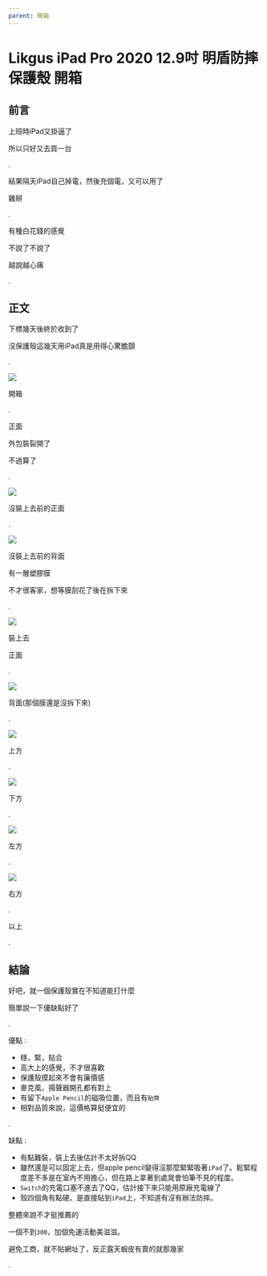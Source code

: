 ```yaml
---
parent: 開箱
---
```


# Likgus iPad Pro 2020 12.9吋 明盾防摔保護殼 開箱

## 前言

上班時iPad又掛逼了

所以只好又去買一台

.

結果隔天iPad自己掉電，然後充個電，又可以用了

雞掰

.

有種白花錢的感覺

不說了不說了

越說越心痛

.

## 正文

下標幾天後終於收到了

沒保護殼這幾天用iPad真是用得心驚膽顫

.

![](res/product.jpg)

開箱

.

正面

外包裝裂開了

不過算了

.

![](res/front.jpg)

沒裝上去前的正面

.

![](res/back.jpg)

沒裝上去前的背面

有一層塑膠膜

不才很客家，想等膜刮花了後在拆下來

.

![](res/front-with-ipad.jpg)

裝上去

正面

.

![](res/back-with-ipad.jpg)

背面(那個膜還是沒拆下來)

.

![](res/top-with-ipad.jpg)

上方

.

![](res/bottom-with-ipad.jpg)

下方

.

![](res/left-with-ipad.jpg)

左方

.

![](res/right-with-ipad.jpg)

右方

.

以上

.

## 結論

好吧，就一個保護殼實在不知道能打什麼

簡單說一下優缺點好了

.

優點 :
- 穩，緊，貼合
- 高大上的感覺，不才很喜歡
- 保護殼摸起來不會有廉價感
- 麥克風，揚聲器開孔都有對上
- 有留下`Apple Pencil`的磁吸位置，而且有`貼齊`
- 相對品質來說，這價格算挺便宜的

.

缺點 : 
- 有點難裝，裝上去後估計不太好拆QQ
- 雖然還是可以固定上去，但apple pencil變得沒那麼緊緊吸著`iPad`了。鬆緊程度差不多是在室內不用擔心，但在路上拿著到處晃會怕筆不見的程度。
- `Switch`的充電口塞不進去了QQ，估計接下來只能用原廠充電線了
- 殼四個角有點硬。是直接貼到`iPad`上，不知道有沒有辦法防摔。

整體來說不才挺推薦的

一個不到`300`，加個免運活動美滋滋。

避免工商，就不貼網址了，反正露天蝦皮有賣的就那幾家

.